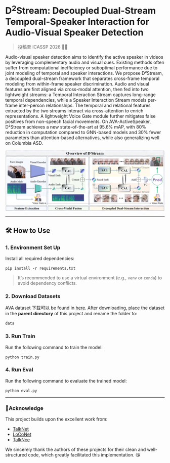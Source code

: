 # D$^{2}$Stream: Decoupled Dual-Stream Temporal-Speaker Interaction for Audio-Visual Speaker Detection

> 投稿至 ICASSP 2026 🚀😊

Audio-visual speaker detection aims to identify the active speaker in videos by leveraging complementary audio and visual cues. Existing methods often suffer from computational inefficiency or suboptimal performance due to joint modeling of temporal and speaker interactions. We propose D²Stream, a decoupled dual-stream framework that separates cross-frame temporal modeling from within-frame speaker discrimination. Audio and visual features are first aligned via cross-modal attention, then fed into two lightweight streams: a Temporal Interaction Stream captures long-range temporal dependencies, while a Speaker Interaction Stream models per-frame inter-person relationships. The temporal and relational features extracted by the two streams interact via cross-attention to enrich representations. A lightweight Voice Gate module further mitigates false positives from non-speech facial movements. On AVA-ActiveSpeaker, D²Stream achieves a new state-of-the-art at 95.6% mAP, with 80% reduction in computation compared to GNN-based models and 30% fewer parameters than attention-based alternatives, while also generalizing well on Columbia ASD. 

![image-20250921191806134](md_images/README/image-20250921191806134.png)

---

## 🛠 How to Use

### 1. Environment Set Up

Install all required dependencies:

```
pip install -r requirements.txt
```

> It’s recommended to use a virtual environment (e.g., `venv` or `conda`) to avoid dependency conflicts.

### 2. Download Datasets

AVA dataset 下载可以 be found in [here](https://github.com/TaoRuijie/TalkNet_ASD/blob/main/utils/tools.py#L34). After downloading, place the dataset in the **parent directory** of this project and rename the folder to:

```shell
data
```

### 3. Run Train

Run the following command to train the model:

```shell
python train.py
```

### 4. Run Eval

Run the following command to evaluate the trained model:

```shell
python eval.py
```

---

### 💓Acknowledge

This project builds upon the excellent work from:

- [TalkNet](https://github.com/TaoRuijie/TalkNet-ASD)
- [LoCoNet](https://github.com/SJTUwxz/LoCoNet_ASD)
- [TalkNce](https://github.com/kaistmm/TalkNCE)

We sincerely thank the authors of these projects for their clean and well-structured code, which greatly facilitated this implementation. 😘

